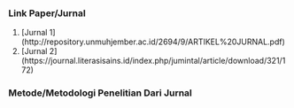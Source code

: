 <h3>Link Paper/Jurnal</h3>
<ol>
  <li>[Jurnal 1](http://repository.unmuhjember.ac.id/2694/9/ARTIKEL%20JURNAL.pdf)</li>
  <li>[Jurnal 2](https://journal.literasisains.id/index.php/jumintal/article/download/321/172)</li>
</ol>

<h3>Metode/Metodologi Penelitian Dari Jurnal</h3>
